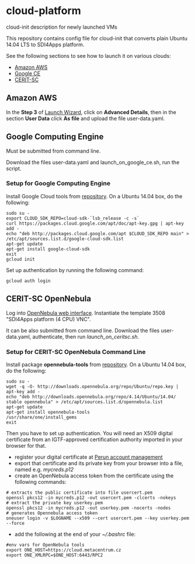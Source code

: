 # cloud-platform
cloud-init description for newly launched VMs

This repository contains config file for cloud-init that converts plain Ubuntu 14.04 LTS to SDI4Apps platform.

See the following sections to see how to launch it on various clouds:
* [Amazon AWS](#amazon-aws)
* [Google CE](#google-computing-engine)
* [CERIT-SC](#cerit-sc-opennebula)

## Amazon AWS

In the **Step 3**  of [Launch Wizard](https://eu-west-1.console.aws.amazon.com/ec2/v2/home?region=eu-west-1#LaunchInstanceWizard:),
click on **Advanced Details**, then in the section **User Data** click **As file** and upload the file user-data.yaml.

## Google Computing Engine

Must be submitted from command line. 

Download the files user-data.yaml and launch_on_google_ce.sh, run the script.

### Setup for Google Computing Engine

Install Google Cloud tools from [repository](https://cloud.google.com/sdk/#debubu). On a Ubuntu 14.04 box, do the following:
```
sudo su -
export CLOUD_SDK_REPO=cloud-sdk-`lsb_release -c -s`
curl https://packages.cloud.google.com/apt/doc/apt-key.gpg | apt-key add -
echo "deb http://packages.cloud.google.com/apt $CLOUD_SDK_REPO main" > /etc/apt/sources.list.d/google-cloud-sdk.list
apt-get update 
apt-get install google-cloud-sdk
exit
gcloud init
```
Set up authentication by running the following command:
```
gcloud auth login
```

## CERIT-SC OpenNebula

Log into [OpenNebula web interface](https://cloud.metacentrum.cz/). Instantiate the template 3508 "SDI4Apps platform (4 CPU) VNC".

It can be also submitted from command line.  Download the files user-data.yaml, authenticate, then run  *launch_on_ceritsc.sh*.

### Setup for CERIT-SC OpenNebula Command Line

Install package **opennebula-tools** from [repository](http://docs.opennebula.org/4.14/design_and_installation/quick_starts/qs_ubuntu_kvm.html#install-the-repo). On a Ubuntu 14.04 box, do the following:
```
sudo su -
wget -q -O- http://downloads.opennebula.org/repo/Ubuntu/repo.key | apt-key add -
echo "deb http://downloads.opennebula.org/repo/4.14/Ubuntu/14.04/ stable opennebula" > /etc/apt/sources.list.d/opennebula.list
apt-get update
apt-get install opennebula-tools
/usr/share/one/install_gems
exit
```

Then you have to set up authentication. You will need an X509 digital certificate from an IGTF-approved certification authority
 imported in your browser for that.
* register your digital certificate at [Perun account management](https://perun.metacentrum.cz/perun-identity-consolidator-krb/)
* export that certificate and its private key from your browser into a file, named e.g. *mycreds.p12*
* create an OpenNebula access token from the certificate using the following commands:
```
# extracts the public certificate into file usercert.pem
openssl pkcs12 -in mycreds.p12 -out usercert.pem -clcerts -nokeys 
# extract the private key userkey.pem
openssl pkcs12 -in mycreds.p12 -out userkey.pem -nocerts -nodes  
# generates Opennebula access token
oneuser login -v $LOGNAME --x509 --cert usercert.pem --key userkey.pem --force
```
* add the following at the end of your *~/.bashrc* file:
```
#env vars for OpenNebula tools
export ONE_HOST=https://cloud.metacentrum.cz
export ONE_XMLRPC=$ONE_HOST:6443/RPC2
```
